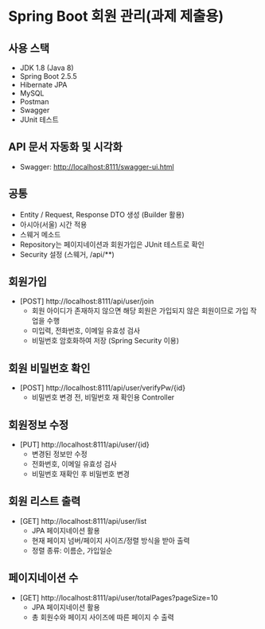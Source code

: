 # Spring Boot 회원 관리(과제 제출용)

## 사용 스택
- JDK 1.8 (Java 8)
- Spring Boot 2.5.5
- Hibernate JPA
- MySQL
- Postman
- Swagger
- JUnit 테스트

## API 문서 자동화 및 시각화
- Swagger: [http://localhost:8111/swagger-ui.html](http://localhost:8111/swagger-ui.html)

## 공통
- Entity / Request, Response DTO 생성 (Builder 활용)
- 아시아(서울) 시간 적용
- 스웨거 메소드
- Repository는 페이지네이션과 회원가입은 JUnit 테스트로 확인
- Security 설정 (스웨거, /api/**)

## 회원가입
- [POST] http://localhost:8111/api/user/join
  - 회원 아이디가 존재하지 않으면 해당 회원은 가입되지 않은 회원이므로 가입 작업을 수행
  - 미입력, 전화번호, 이메일 유효성 검사
  - 비밀번호 암호화하여 저장 (Spring Security 이용)

## 회원 비밀번호 확인
- [POST] http://localhost:8111/api/user/verifyPw/{id}
  - 비밀번호 변경 전, 비밀번호 재 확인용 Controller

## 회원정보 수정
- [PUT] http://localhost:8111/api/user/{id}
  - 변경된 정보만 수정
  - 전화번호, 이메일 유효성 검사
  - 비밀번호 재확인 후 비밀번호 변경

## 회원 리스트 출력
- [GET] http://localhost:8111/api/user/list
  - JPA 페이지네이션 활용
  - 현재 페이지 넘버/페이지 사이즈/정렬 방식을 받아 출력
  - 정렬 종류: 이름순, 가입일순

## 페이지네이션 수
- [GET] http://localhost:8111/api/user/totalPages?pageSize=10
  - JPA 페이지네이션 활용
  - 총 회원수와 페이지 사이즈에 따른 페이지 수 출력

